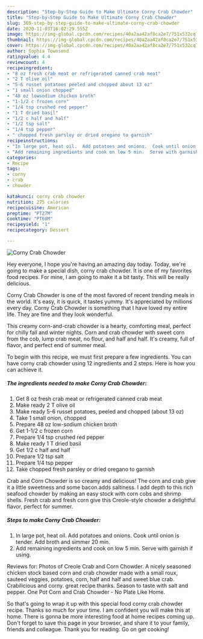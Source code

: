 ```yaml
---
description: "Step-by-Step Guide to Make Ultimate Corny Crab Chowder"
title: "Step-by-Step Guide to Make Ultimate Corny Crab Chowder"
slug: 369-step-by-step-guide-to-make-ultimate-corny-crab-chowder
date: 2020-11-03T16:02:29.555Z
image: https://img-global.cpcdn.com/recipes/40a2aa42af8ca2e7/751x532cq70/corny-crab-chowder-recipe-main-photo.jpg
thumbnail: https://img-global.cpcdn.com/recipes/40a2aa42af8ca2e7/751x532cq70/corny-crab-chowder-recipe-main-photo.jpg
cover: https://img-global.cpcdn.com/recipes/40a2aa42af8ca2e7/751x532cq70/corny-crab-chowder-recipe-main-photo.jpg
author: Sophia Townsend
ratingvalue: 4.4
reviewcount: 4
recipeingredient:
- "8 oz fresh crab meat or refrigerated canned crab meat"
- "2 T olive oil"
- "5-6 russet potatoes peeled and chopped about 13 oz"
- "1 small onion chopped"
- "48 oz lowsodium chicken broth"
- "1-1/2 c frozen corn"
- "1/4 tsp crushed red pepper"
- "1 T dried basil"
- "1/2 c half and half"
- "1/2 tsp salt"
- "1/4 tsp pepper"
- " chopped fresh parsley or dried oregano to garnish"
recipeinstructions:
- "In large pot, heat oil.  Add potatoes and onions.  Cook until onion is tender.  Add broth and simmer 20 min."
- "Add remaining ingredients and cook on low 5 min.  Serve with garnish if using."
categories:
- Recipe
tags:
- corny
- crab
- chowder

katakunci: corny crab chowder 
nutrition: 275 calories
recipecuisine: American
preptime: "PT27M"
cooktime: "PT60M"
recipeyield: "1"
recipecategory: Dessert

---
```



![Corny Crab Chowder](https://img-global.cpcdn.com/recipes/40a2aa42af8ca2e7/751x532cq70/corny-crab-chowder-recipe-main-photo.jpg)

Hey everyone, I hope you're having an amazing day today. Today, we're going to make a special dish, corny crab chowder. It is one of my favorites food recipes. For mine, I am going to make it a bit tasty. This will be really delicious.

Corny Crab Chowder is one of the most favored of recent trending meals in the world. It's easy, it is quick, it tastes yummy. It's appreciated by millions every day. Corny Crab Chowder is something that I have loved my entire life. They are fine and they look wonderful.

This creamy corn-and-crab chowder is a hearty, comforting meal, perfect for chilly fall and winter nights. Corn and crab chowder with sweet corn from the cob, lump crab meat, no flour, and half and half. It&#39;s creamy, full of flavor, and perfect end of summer meal.


To begin with this recipe, we must first prepare a few ingredients. You can have corny crab chowder using 12 ingredients and 2 steps. Here is how you can achieve it.

<!--inarticleads1-->

##### The ingredients needed to make Corny Crab Chowder:

1. Get 8 oz fresh crab meat or refrigerated canned crab meat
1. Make ready 2 T olive oil
1. Make ready 5-6 russet potatoes, peeled and chopped (about 13 oz)
1. Take 1 small onion, chopped
1. Prepare 48 oz low-sodium chicken broth
1. Get 1-1/2 c frozen corn
1. Prepare 1/4 tsp crushed red pepper
1. Make ready 1 T dried basil
1. Get 1/2 c half and half
1. Prepare 1/2 tsp salt
1. Prepare 1/4 tsp pepper
1. Take  chopped fresh parsley or dried oregano to garnish


Crab and Corn Chowder is so creamy and delicious! The corn and crab give it a little sweetness and some bacon adds saltiness. I add depth to this rich seafood chowder by making an easy stock with corn cobs and shrimp shells. Fresh crab and fresh corn give this Creole-style chowder a delightful flavor, perfect for summer. 

<!--inarticleads2-->

##### Steps to make Corny Crab Chowder:

1. In large pot, heat oil.  Add potatoes and onions.  Cook until onion is tender.  Add broth and simmer 20 min.
1. Add remaining ingredients and cook on low 5 min.  Serve with garnish if using.


Reviews for: Photos of Creole Crab and Corn Chowder. A nicely seasoned chicken stock based corn and crab chowder made with a small roux, sauteed veggies, potatoes, corn, half and half and sweet blue crab. Crabilicious and corny. great recipe thanks. Season to taste with salt and pepper. One Pot Corn and Crab Chowder - No Plate Like Home. 

So that's going to wrap it up with this special food corny crab chowder recipe. Thanks so much for your time. I am confident you will make this at home. There is gonna be more interesting food at home recipes coming up. Don't forget to save this page in your browser, and share it to your family, friends and colleague. Thank you for reading. Go on get cooking!
